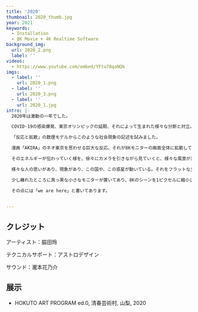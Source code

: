 ```yaml
---
title: '2020'
thumbnail: 2020_thumb.jpg
year: 2021
keywords:
  - Installation
  - 8K Movie + 4K Realtime Software
background_img:
  url: 2020_2.png
  label: ''
videos:
  - https://www.youtube.com/embed/YFtu78qaNQk
imgs:
  - label: ''
    url: 2020_1.png
  - label: ''
    url: 2020_3.png
  - label: ''
    url: 2020_1.jpg
intro: |-
  2020年は激動の一年でした。

  COVID-19の感染爆発、東京オリンピックの延期、それによって生まれた様々な分断と対立。

  「反応と拡散」の数理モデルからこのような社会現象の記述を試みました。

  漫画「AKIRA」のネオ東京を思わせる巨大な反応、それが8Kモニターの画面全体に拡散していきます。

  そのエネルギーが伝わっていく様を、徐々にカメラを引きながら見ていくと、様々な風景が浮かび上がります。

  様々な人の思いがあり、現象があり、この国や、この惑星が動いている。それをフラットな立場で描こうと思いました。

  少し離れたところに真っ黒な小さなモニターが置いてあり、8Kのシーンを1ピクセルに縮小した赤い点を描きました。

  その点には「we are here」と書いてあります。

  　
---
```




## クレジット

アーティスト：脇田玲

テクニカルサポート：アストロデザイン

サウンド：瀧本花乃介

## 展示

- HOKUTO ART PROGRAM ed.0, 清春芸術村, 山梨, 2020
